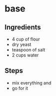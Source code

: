 # base

## Ingredients
- 4 cup of flour
- dry yeast
- teaspoon of salt
- 2 cups water

## Steps
- mix everything and
- go for it

